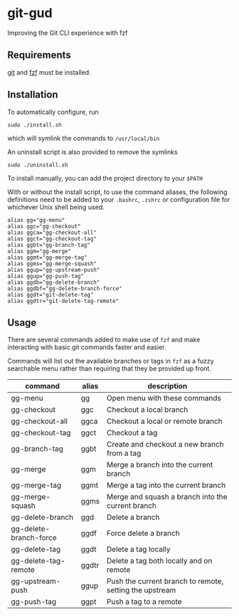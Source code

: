 # git-gud

Improving the Git CLI experience with fzf

## Requirements

[git](https://github.com/git/git) and [fzf](https://github.com/junegunn/fzf) must be installed.

## Installation

To automatically configure, run

```
sudo ./install.sh
```

which will symlink the commands to `/usr/local/bin`

An uninstall script is also provided to remove the symlinks

```
sudo ./uninstall.sh
```

To install manually, you can add the project directory to your `$PATH`

With or without the install script, to use the command aliases, the following definitions need to be added to your `.bashrc`, `.zshrc` or configuration file for whichever Unix shell being used.

```
alias gg="gg-menu"
alias ggc="gg-checkout"
alias ggca="gg-checkout-all"
alias ggct="gg-checkout-tag"
alias ggbt="gg-branch-tag"
alias ggm="gg-merge"
alias ggmt="gg-merge-tag"
alias ggms="gg-merge-squash"
alias ggup="gg-upstream-push"
alias ggup="gg-push-tag"
alias ggdb="gg-delete-branch"
alias ggdbf="gg-delete-branch-force"
alias ggdt="git-delete-tag"
alias ggdtr="git-delete-tag-remote"
```
## Usage

There are several commands added to make use of `fzf` and make interacting with basic git commands faster and easier.

Commands will list out the available branches or tags in `fzf` as a fuzzy searchable menu rather than requiring that they be provided up front.

| command                | alias     | description                                              |
| --------------------   | --------- | -------------------------------------------------------- |
| gg-menu                | gg        | Open menu with these commands                            |
| gg-checkout            | ggc       | Checkout a local branch                                  |
| gg-checkout-all        | ggca      | Checkout a local or remote branch                        |
| gg-checkout-tag        | ggct      | Checkout a tag                                           |
| gg-branch-tag          | ggbt      | Create and checkout a new branch from a tag              |
| gg-merge               | ggm       | Merge a branch into the current branch                   |
| gg-merge-tag           | ggmt      | Merge a tag into the current branch                      |
| gg-merge-squash        | ggms      | Merge and squash a branch into the current branch        |
| gg-delete-branch       | ggd       | Delete a branch                                          |
| gg-delete-branch-force | ggdf      | Force delete a branch                                    |
| gg-delete-tag          | ggdt      | Delete a tag locally                                     |
| gg-delete-tag-remote   | ggdtr     | Delete a tag both locally and on remote                  |
| gg-upstream-push       | ggup      | Push the current branch to remote, setting the upstream  |
| gg-push-tag            | ggpt      | Push a tag to a remote                                   |

